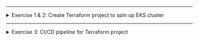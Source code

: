 </details>

******

<details>
<summary>Exercise 1 & 2: Create Terraform project to spin up EKS cluster </summary>
 <br />
 
##### This project provisions an EKS cluster with the following configuration

- **S3 bucket** as a storage for Terraform state
- K8s cluster with **3 nodes** and **1 fargate profile** for "my-app" namespace
- **Mysql** chart with 3 replicas
- K8s version **1.21**
- AWS region for VPC, EKS and S3 bucket: **"eu-west-3**" 

:warning: Make sure to change the region for your cluster in all relevant places!

:information_source: Check **README.md** file for the exact versions used in the projects for: 
- _Terraform_ 
- _Terraform modules_
- _Terraform providers_

##### To execute the project
- set variables values in the **"dev.tfvars"** file
- set **"bucket name"** and **"bucket region"** values in the terraform configuration in the **"vpc.tf"** file
- `terraform init` - installs all the providers and modules used in the project
- `terraform apply` - executes the Terraform script

##### To access the cluster with kubectl, once it's configured 
- `aws eks update-kubeconfig --name {cluster-name} --region {your-region}`

_ex: `aws eks update-kubeconfig --name my-cluster --region eu-west-3`_

:information_source: This will configure the kubeconfig file in the ~/.kube/ folder

##### To verify the cluster access
- `kubectl get nodes`
- `eksctl get fargateprofile --cluster my-cluster`

</details>

******

<details>
<summary>Exercise 3: CI/CD pipeline for Terraform project </summary>
 <br />

##### This project includes a Jenkinsfile for CI/CD pipeline

Values of the following environment variables need to be set inside jenkinsfile:
- TF_VAR_env_prefix = "dev"
- TF_VAR_k8s_version = "1.21"
- TF_VAR_cluster_name = "my-cluster"
- TF_VAR_region = "eu-west-3"

Values of the following environment variables need to be configured as Jenkins credentials
- AWS_ACCESS_KEY_ID
- AWS_SECRET_ACCESS_KEY



</details>

